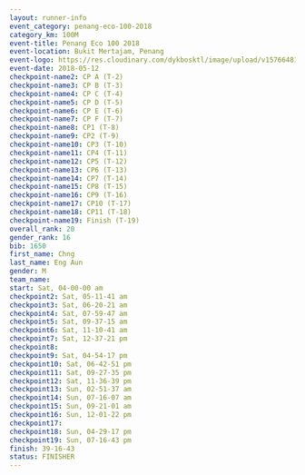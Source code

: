 ```yaml
--- 
layout: runner-info 
event_category: penang-eco-100-2018 
category_km: 100M 
event-title: Penang Eco 100 2018 
event-location: Bukit Mertajam, Penang 
event-logo: https://res.cloudinary.com/dykbosktl/image/upload/v1576648106/Logo/Logo_lovxhg.jpg 
event-date: 2018-05-12 
checkpoint-name2: CP A (T-2) 
checkpoint-name3: CP B (T-3) 
checkpoint-name4: CP C (T-4) 
checkpoint-name5: CP D (T-5) 
checkpoint-name6: CP E (T-6) 
checkpoint-name7: CP F (T-7) 
checkpoint-name8: CP1 (T-8) 
checkpoint-name9: CP2 (T-9) 
checkpoint-name10: CP3 (T-10) 
checkpoint-name11: CP4 (T-11) 
checkpoint-name12: CP5 (T-12) 
checkpoint-name13: CP6 (T-13) 
checkpoint-name14: CP7 (T-14) 
checkpoint-name15: CP8 (T-15) 
checkpoint-name16: CP9 (T-16) 
checkpoint-name17: CP10 (T-17) 
checkpoint-name18: CP11 (T-18) 
checkpoint-name19: Finish (T-19) 
overall_rank: 20
gender_rank: 16
bib: 1650
first_name: Chng
last_name: Eng Aun
gender: M
team_name: 
start: Sat, 04-00-00 am
checkpoint2: Sat, 05-11-41 am
checkpoint3: Sat, 06-20-21 am
checkpoint4: Sat, 07-59-47 am
checkpoint5: Sat, 09-37-15 am
checkpoint6: Sat, 11-10-41 am
checkpoint7: Sat, 12-37-21 pm
checkpoint8: 
checkpoint9: Sat, 04-54-17 pm
checkpoint10: Sat, 06-42-51 pm
checkpoint11: Sat, 09-27-35 pm
checkpoint12: Sat, 11-36-39 pm
checkpoint13: Sun, 02-51-37 am
checkpoint14: Sun, 07-16-07 am
checkpoint15: Sun, 09-21-01 am
checkpoint16: Sun, 12-01-22 pm
checkpoint17: 
checkpoint18: Sun, 04-29-17 pm
checkpoint19: Sun, 07-16-43 pm
finish: 39-16-43
status: FINISHER
--- 
```

